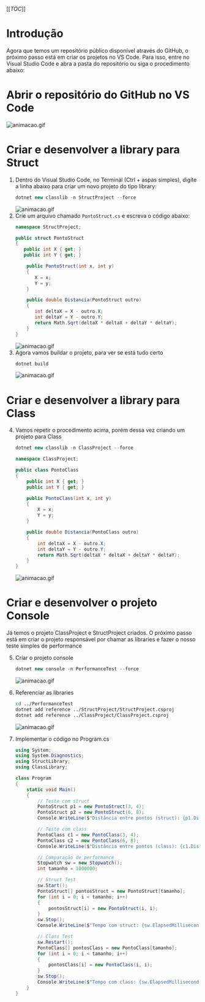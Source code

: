 [[_TOC_]]

# Introdução

Agora que temos um repositório público disponível através do GitHub, o próximo passo está em criar os projetos no VS Code. Para isso, entre no Visual Studio Code e abra a pasta do repositório ou siga o procedimento abaixo:

# Abrir o repositório do GitHub no VS Code

![animacao.gif](/.attachments/animacao-b52fbd7d-c3d0-4383-8232-2ddccee63a17.gif)

# Criar e desenvolver a library para Struct

1. Dentro do Visual Studio Code, no Terminal (Ctrl + aspas simples), digite a linha abaixo para criar um novo projeto do tipo library:
   ```csharp
   dotnet new classlib -n StructProject --force
   ```
   ![animacao.gif](/.attachments/animacao-267eeec8-25d2-49ff-9ca3-6884b3e51423.gif)
2. Crie um arquivo chamado ``PontoStruct.cs`` e escreva o código abaixo:
   ```csharp
   namespace StructProject;

   public struct PontoStruct
   {
      public int X { get; }
      public int Y { get; }

       public PontoStruct(int x, int y)
       {
          X = x;
          Y = y;
       }

       public double Distancia(PontoStruct outro)
       {
          int deltaX = X - outro.X;
          int deltaY = Y - outro.Y;
          return Math.Sqrt(deltaX * deltaX + deltaY * deltaY);
       }
   }
   ```
   ![animacao.gif](/.attachments/animacao-801055fe-3424-4b22-abef-6cdf5b9c6533.gif)
3. Agora vamos buildar o projeto, para ver se está tudo certo
   ```csharp
   dotnet build
   ```
   ![animacao.gif](/.attachments/animacao-cd4be883-ddc1-4ec8-af7d-e77a72c59d6e.gif)

# Criar e desenvolver a library para Class

4. Vamos repetir o procedimento acima, porém dessa vez criando um projeto para Class
   ```csharp
   dotnet new classlib -n ClassProject --force
   ```
   ```csharp
   namespace ClassProject;

   public class PontoClass
   {
       public int X { get; }
       public int Y { get; }

       public PontoClass(int x, int y)
       {
           X = x;
           Y = y;
       }

       public double Distancia(PontoClass outro)
       {
           int deltaX = X - outro.X;
           int deltaY = Y - outro.Y;
           return Math.Sqrt(deltaX * deltaX + deltaY * deltaY);
       }
   }
   ```
   ![animacao.gif](/.attachments/animacao-69b36369-a209-4fb8-be2a-cad28fc4dc3c.gif)
   
# Criar e desenvolver o projeto Console

Já temos o projeto ClassProject e StructProject criados. O próximo passo está em criar o projeto responsável por chamar as libraries e fazer o nosso teste simples de performance

5. Criar o projeto console
   ```csharp
   dotnet new console -n PerformanceTest --force
   ```
   ![animacao.gif](/.attachments/animacao-aa7c61cd-ca47-4240-a72d-359603e87dfb.gif)

6. Referenciar as libraries
   ```bash
   cd ../PerformanceTest
   dotnet add reference ../StructProject/StructProject.csproj 
   dotnet add reference ../ClassProject/ClassProject.csproj
   ```
   ![animacao.gif](/.attachments/animacao-fc73190a-9896-477d-af9c-9e5685cc7a73.gif)

7. Implementar o código no Program.cs
   ```csharp
   using System;
   using System.Diagnostics;
   using StructLibrary;
   using ClassLibrary;

   class Program
   {
       static void Main()
       {
           // Teste com struct
           PontoStruct p1 = new PontoStruct(3, 4);
           PontoStruct p2 = new PontoStruct(6, 8);
           Console.WriteLine($"Distância entre pontos (struct): {p1.Distancia(p2)}");

           // Teste com class
           PontoClass c1 = new PontoClass(3, 4);
           PontoClass c2 = new PontoClass(6, 8);
           Console.WriteLine($"Distância entre pontos (class): {c1.Distancia(c2)}");

           // Comparação de performance
           Stopwatch sw = new Stopwatch();
           int tamanho = 1000000;

           // Struct Test
           sw.Start();
           PontoStruct[] pontosStruct = new PontoStruct[tamanho];
           for (int i = 0; i < tamanho; i++)
           {
               pontosStruct[i] = new PontoStruct(i, i);
           }
           sw.Stop();
           Console.WriteLine($"Tempo com struct: {sw.ElapsedMilliseconds} ms");

           // Class Test
           sw.Restart();
           PontoClass[] pontosClass = new PontoClass[tamanho];
           for (int i = 0; i < tamanho; i++)
           {
               pontosClass[i] = new PontoClass(i, i);
           }
           sw.Stop();
           Console.WriteLine($"Tempo com class: {sw.ElapsedMilliseconds} ms");
       }
   }
   ```